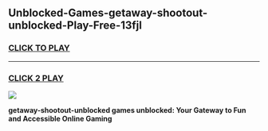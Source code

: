 
## Unblocked-Games-getaway-shootout-unblocked-Play-Free-13fjl
<h3>
<a href="https://premium76.site?title=getaway-shootout-unblocked&ref=18A1">CLICK TO PLAY</a></h3>
<hr>

<h3>
<a href="https://premium76.site?title=getaway-shootout-unblocked&ref=18A1">CLICK 2 PLAY</a>
  
</h3>

<a href="https://premium76.site?title=getaway-shootout-unblocked&ref=18A1"><img src="https://clearcache.store/games.png"></a>


**getaway-shootout-unblocked games unblocked: Your Gateway to Fun and Accessible Online Gaming**
